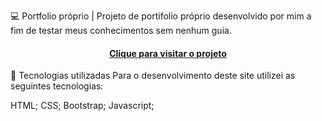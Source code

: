💻
Portfolio próprio | Projeto de portifolio próprio desenvolvido por mim a fim de testar meus conhecimentos sem nenhum guia.

<h4 align="center"><a href="https://howtrojan.github.io/Portfolio-proprio/">Clique para visitar o projeto</a></h4>

💼 Tecnologias utilizadas
Para o desenvolvimento deste site utilizei as seguintes tecnologias:

HTML;
CSS;
Bootstrap;
Javascript;
